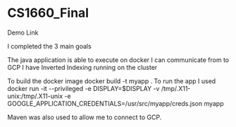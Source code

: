 # CS1660_Final
Demo Link

I completed the 3 main goals

  The java application is able to execute on docker 
  I can communicate from to GCP 
  I have Inverted Indexing running on the cluster 
  

To build the docker image 
  docker build -t myapp .
To run the app I used 
  docker run -it --privileged -e DISPLAY=$DISPLAY -v /tmp/.X11-unix:/tmp/.X11-unix -e
  GOOGLE_APPLICATION_CREDENTIALS=/usr/src/myapp/creds.json myapp

Maven was also used to allow me to connect to GCP.



